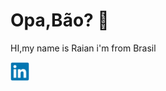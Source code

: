 <h1> Opa,Bão? 👋</h1>

HI,my name is Raian i'm from Brasil 

<a href = "https://www.linkedin.com/in/raian-nolaço-aba20815a/" target = "_blank">
<img src ="https://raw.githubusercontent.com/devicons/devicon/master/icons/linkedin/linkedin-original.svg" width = "30">
</a>

<!--
**RaianNolaco/RaianNolaco** is a ✨ _special_ ✨ repository because its `README.md` (this file) appears on your GitHub profile.

Here are some ideas to get you started:

- 🔭 I’m currently working on ...
- 🌱 I’m currently learning ...
- 👯 I’m looking to collaborate on ...
- 🤔 I’m looking for help with ...
- 💬 Ask me about ...
- 📫 How to reach me: ...
- 😄 Pronouns: ...
- ⚡ Fun fact: ...
-->
